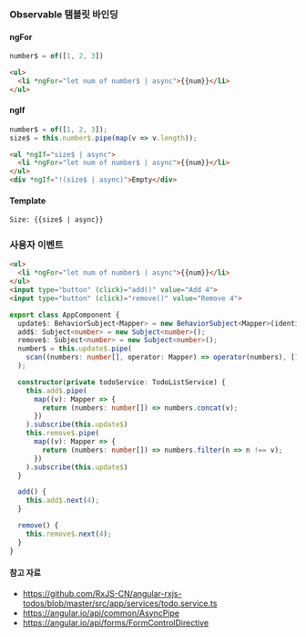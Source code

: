 ### Observable 탬블릿 바인딩
#### ngFor
```js
number$ = of([1, 2, 3])
```
```html
<ul>
  <li *ngFor="let num of number$ | async">{{num}}</li>
</ul>
```
#### ngIf
```js
number$ = of([1, 2, 3]);
size$ = this.number$.pipe(map(v => v.length));
```
```html
<ul *ngIf="size$ | async">
  <li *ngFor="let num of number$ | async">{{num}}</li>
</ul>
<div *ngIf="!(size$ | async)">Empty</div>
```
#### Template
```html
Size: {{size$ | async}}
```
### 사용자 이벤트
```html
<ul>
  <li *ngFor="let num of number$ | async">{{num}}</li>
</ul>
<input type="button" (click)="add()" value="Add 4">
<input type="button" (click)="remove()" value="Remove 4">
```
```ts
export class AppComponent {
  update$: BehaviorSubject<Mapper> = new BehaviorSubject<Mapper>(identity);
  add$: Subject<number> = new Subject<number>();
  remove$: Subject<number> = new Subject<number>();
  number$ = this.update$.pipe(
    scan((numbers: number[], operator: Mapper) => operator(numbers), [1, 2, 3])
  );

  constructor(private todoService: TodoListService) {
    this.add$.pipe(
      map((v): Mapper => {
        return (numbers: number[]) => numbers.concat(v);
      })
    ).subscribe(this.update$)
    this.remove$.pipe(
      map((v): Mapper => {
        return (numbers: number[]) => numbers.filter(n => n !== v);
      })
    ).subscribe(this.update$)
  }

  add() {
    this.add$.next(4);
  }

  remove() {
    this.remove$.next(4);
  }
}
```

#### 참고 자료
- https://github.com/RxJS-CN/angular-rxjs-todos/blob/master/src/app/services/todo.service.ts
- https://angular.io/api/common/AsyncPipe
- https://angular.io/api/forms/FormControlDirective